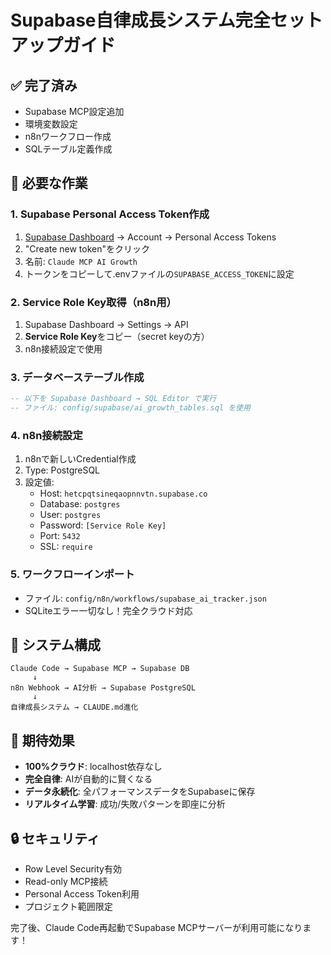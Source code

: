 # Supabase自律成長システム完全セットアップガイド

## ✅ 完了済み
- Supabase MCP設定追加
- 環境変数設定
- n8nワークフロー作成
- SQLテーブル定義作成

## 🔧 必要な作業

### 1. Supabase Personal Access Token作成
1. [Supabase Dashboard](https://app.supabase.com) → Account → Personal Access Tokens
2. "Create new token"をクリック
3. 名前: `Claude MCP AI Growth`
4. トークンをコピーして.envファイルの`SUPABASE_ACCESS_TOKEN`に設定

### 2. Service Role Key取得（n8n用）
1. Supabase Dashboard → Settings → API
2. **Service Role Key**をコピー（secret keyの方）
3. n8n接続設定で使用

### 3. データベーステーブル作成
```sql
-- 以下を Supabase Dashboard → SQL Editor で実行
-- ファイル: config/supabase/ai_growth_tables.sql を使用
```

### 4. n8n接続設定
1. n8nで新しいCredential作成
2. Type: PostgreSQL
3. 設定値:
   - Host: `hetcpqtsineqaopnnvtn.supabase.co`
   - Database: `postgres` 
   - User: `postgres`
   - Password: `[Service Role Key]`
   - Port: `5432`
   - SSL: `require`

### 5. ワークフローインポート
- ファイル: `config/n8n/workflows/supabase_ai_tracker.json`
- SQLiteエラー一切なし！完全クラウド対応

## 🧬 システム構成
```
Claude Code → Supabase MCP → Supabase DB
     ↓
n8n Webhook → AI分析 → Supabase PostgreSQL
     ↓
自律成長システム → CLAUDE.md進化
```

## 🎯 期待効果
- **100%クラウド**: localhost依存なし
- **完全自律**: AIが自動的に賢くなる
- **データ永続化**: 全パフォーマンスデータをSupabaseに保存
- **リアルタイム学習**: 成功/失敗パターンを即座に分析

## 🔒 セキュリティ
- Row Level Security有効
- Read-only MCP接続
- Personal Access Token利用
- プロジェクト範囲限定

完了後、Claude Code再起動でSupabase MCPサーバーが利用可能になります！